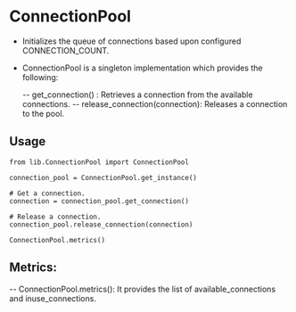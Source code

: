 # ConnectionPool
* Initializes the queue of connections based upon configured CONNECTION_COUNT.

* ConnectionPool is a singleton implementation which provides the following:

  -- get_connection() : Retrieves a connection from the available connections.
  -- release_connection(connection): Releases a connection to the pool.

## Usage
    from lib.ConnectionPool import ConnectionPool

    connection_pool = ConnectionPool.get_instance()

    # Get a connection.
    connection = connection_pool.get_connection()

    # Release a connection.
    connection_pool.release_connection(connection)

    ConnectionPool.metrics()
    
## Metrics:
-- ConnectionPool.metrics(): It provides the list of available_connections and inuse_connections.
